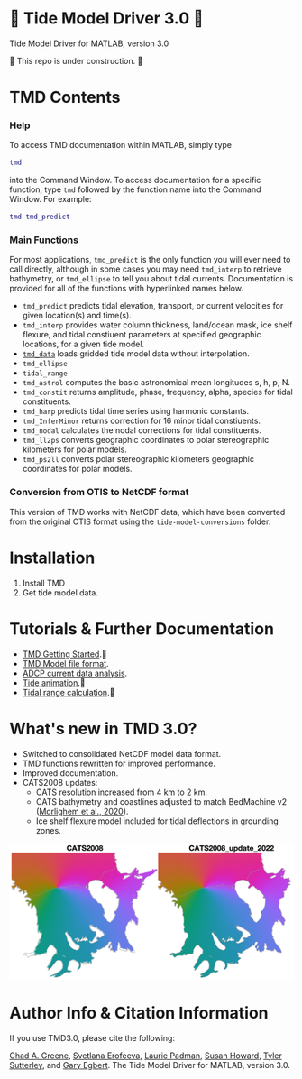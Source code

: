 # 🚧 Tide Model Driver 3.0 🚧 
Tide Model Driver for MATLAB, version 3.0

🚧 This repo is under construction. 🚧

# TMD Contents 
### Help 
To access TMD documentation within MATLAB, simply type 

```matlab
tmd 
```
into the Command Window. To access documentation for a specific function, type `tmd` followed by the function name into the Command Window. For example:

```matlab
tmd tmd_predict
```
### Main Functions
For most applications, `tmd_predict` is the only function you will ever need to call directly, although in some cases you may need `tmd_interp` to retrieve bathymetry, or `tmd_ellipse` to tell you about tidal currents. Documentation is provided for all of the functions with hyperlinked names below. 

* `tmd_predict` predicts tidal elevation, transport, or current velocities for given location(s) and time(s). 
* `tmd_interp` provides water column thickness, land/ocean mask, ice shelf flexure, and tidal constiuent parameters at specified geographic locations, for a given tide model. 
* [`tmd_data`](doc/tmd_data_documentation.md) loads gridded tide model data without interpolation. 
* `tmd_ellipse` 
* `tidal_range` 
* `tmd_astrol` computes the basic astronomical mean longitudes s, h, p, N.
* `tmd_constit` returns amplitude, phase, frequency, alpha, species for tidal constituents. 
* `tmd_harp` predicts tidal time series using harmonic constants. 
* `tmd_InferMinor` returns correction for 16 minor tidal constiuents. 
* `tmd_nodal` calculates the nodal corrections for tidal constituents.
* `tmd_ll2ps` converts geographic coordinates to polar stereographic kilometers for polar models. 
* `tmd_ps2ll` converts polar stereographic kilometers geographic coordinates for polar models. 

### Conversion from OTIS to NetCDF format

This version of TMD works with NetCDF data, which have been converted from the original OTIS format using the `tide-model-conversions` folder. 

# Installation 
1. Install TMD 
2. Get tide model data. 

# Tutorials & Further Documentation
* [TMD Getting Started](doc/tmd_getting_started.md).🚧
* [TMD Model file format](doc/TMD_model_file_format.md).
* [ADCP current data analysis](doc/tutorial_currents.md).
* [Tide animation](doc/tide_animation.md).🚧
* [Tidal range calculation](doc/tidal_range_calculation.md).🚧

# What's new in TMD 3.0?

* Switched to consolidated NetCDF model data format. 
* TMD functions rewritten for improved performance. 
* Improved documentation.  
* CATS2008 updates: 
	* CATS resolution increased from 4 km to 2 km. 
	* CATS bathymetry and coastlines adjusted to match BedMachine v2 ([Morlighem et al., 2020](https://doi.org/10.1038/s41561-019-0510-8)). 
	* Ice shelf flexure model included for tidal deflections in grounding zones. 

![Tidal phase of the m2 constituent for the Filchner-Ronne Ice Shelf](tide-model-conversions/CATS2008_update_2022_comparison.png)

# Author Info & Citation Information
If you use TMD3.0, please cite the following: 

[Chad A. Greene](https://github.com/chadagreene), [Svetlana Erofeeva](https://ceoas.oregonstate.edu/svetlana-erofeeva), [Laurie Padman](https://github.com/LPadman), [Susan Howard](https://github.com/slhowardESR), [Tyler Sutterley](https://github.com/tsutterley), and [Gary Egbert](https://ceoas.oregonstate.edu/people/gary-egbert). The Tide Model Driver for MATLAB, version 3.0. 